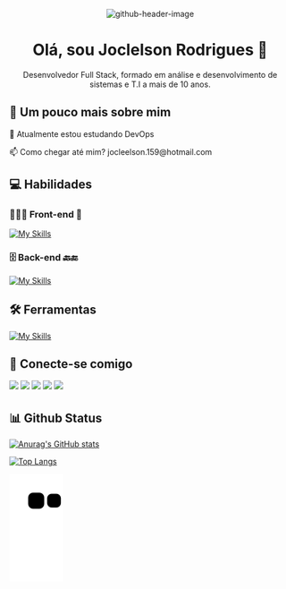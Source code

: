 <div align='center'>
  
![github-header-image](https://user-images.githubusercontent.com/104178622/204110017-90b6350f-7b76-4817-a6f3-d58795ed6481.png)
# Olá, sou Joclelson Rodrigues 👋

Desenvolvedor Full Stack, formado em análise e desenvolvimento de sistemas e T.I a mais de 10 anos.
  
</div>

## 🚀 Um pouco mais sobre mim
<p>🧠 Atualmente estou estudando DevOps</p>
<p>📫 Como chegar até mim? jocleelson.159@hotmail.com</p>

## 💻 Habilidades

### 👨🏻‍💻 Front-end 📱
[![My Skills](https://skillicons.dev/icons?i=html,css,js,react,styledcomponents,bootstrap,materialui,jest)](https://skillicons.dev)

### 🗄️ Back-end 🔙🔚
[![My Skills](https://skillicons.dev/icons?i=ts,nodejs,express,graphql,prisma,mysql,aws,docker,kubernetes,firebase,cs)](https://skillicons.dev)

## 🛠 Ferramentas
[![My Skills](https://skillicons.dev/icons?i=vscode,git,netlify,heroku,github,bash,figma,ps,discord,linux)](https://skillicons.dev)

## 🔗 Conecte-se comigo
<p>
<a href="https://joclelsonr.github.io/landingpage/"><img src="https://img.shields.io/badge/Blogger-FF5722?style=for-the-badge&logo=blogger&logoColor=white" style="margin-bottom: 4px;" height="30px" target="_blank"></a>
<a href="https://www.linkedin.com/in/joclelson-rodrigues/"><img src="https://img.shields.io/badge/linkedin-%230077B5.svg?style=for-the-badge&logo=linkedin&logoColor=white" style="margin-bottom: 4px;" height="30px" target="_blank"></a>
<a href="https://www.facebook.com/joclelsonr"><img src="https://img.shields.io/badge/Facebook-%231877F2.svg?style=for-the-badge&logo=Facebook&logoColor=white" style="margin-bottom: 4px;" height="30px" target="_blank"></a>
<a href="https://www.instagram.com/joclelsonr"><img src="https://img.shields.io/badge/Instagram-%23E4405F.svg?style=for-the-badge&logo=Instagram&logoColor=white" style="margin-bottom: 4px;" height="30px" target="_blank"></a>
<a href="https://twitter.com/joclelsonr"><img src="https://img.shields.io/badge/Twitter-%231DA1F2.svg?style=for-the-badge&logo=Twitter&logoColor=white" style="margin-bottom: 4px;" height="30px" target="_blank"></a>
</p>

## 📊 Github Status

[![Anurag's GitHub stats](https://github-readme-stats.vercel.app/api?username=joclelsonr&count_private=true&theme=highcontrast)](https://github.com/joclelsonr/github-readme-stats)

[![Top Langs](https://github-readme-stats.vercel.app/api/top-langs/?username=joclelsonr&layout=compact&theme=dracula)](https://github.com/joclelsonr/github-readme-stats)



![snake gif](https://github.com/Joclelsonr/Joclelsonr/blob/output/github-contribution-grid-snake.svg)
